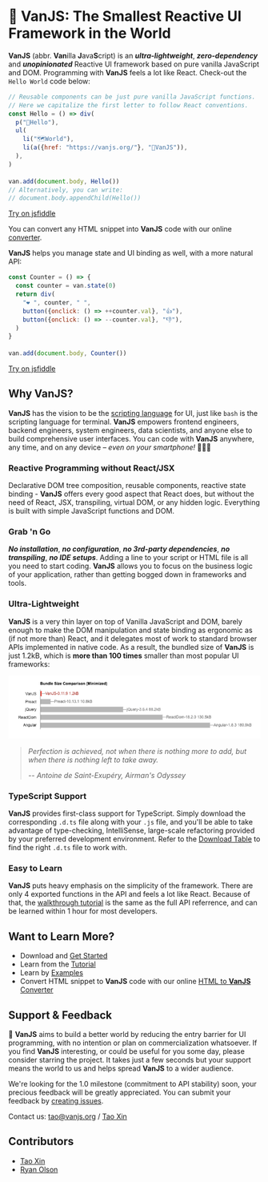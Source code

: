 # 🍦 **VanJS**: The Smallest Reactive UI Framework in the World

**VanJS** (abbr. **Van**illa **J**ava**S**cript) is an ***ultra-lightweight***, ***zero-dependency*** and ***unopinionated*** Reactive UI framework based on pure vanilla JavaScript and DOM. Programming with **VanJS** feels a lot like React. Check-out the `Hello World` code below:

```javascript
// Reusable components can be just pure vanilla JavaScript functions.
// Here we capitalize the first letter to follow React conventions.
const Hello = () => div(
  p("👋Hello"),
  ul(
    li("🗺️World"),
    li(a({href: "https://vanjs.org/"}, "🍦VanJS")),
  ),
)

van.add(document.body, Hello())
// Alternatively, you can write:
// document.body.appendChild(Hello())
```

[Try on jsfiddle](https://jsfiddle.net/gh/get/library/pure/vanjs-org/vanjs-org.github.io/tree/master/jsfiddle/home/hello)

You can convert any HTML snippet into **VanJS** code with our online [converter](https://vanjs.org/convert).

**VanJS** helps you manage state and UI binding as well, with a more natural API:

```javascript
const Counter = () => {
  const counter = van.state(0)
  return div(
    "❤️ ", counter, " ",
    button({onclick: () => ++counter.val}, "👍"),
    button({onclick: () => --counter.val}, "👎"),
  )
}

van.add(document.body, Counter())
```

[Try on jsfiddle](https://jsfiddle.net/gh/get/library/pure/vanjs-org/vanjs-org.github.io/tree/master/jsfiddle/home/counter)

## Why VanJS?

**VanJS** has the vision to be the [scripting language](https://vanjs.org/about#story) for UI, just like `bash` is the scripting language for terminal. **VanJS** empowers frontend engineers, backend engineers, system engineers, data scientists, and anyone else to build comprehensive user interfaces. You can code with **VanJS** anywhere, any time, and on any device – _even on your smartphone!_ 👏👏👏

### Reactive Programming without React/JSX

Declarative DOM tree composition, reusable components, reactive state binding - **VanJS** offers every good aspect that React does, but without the need of React, JSX, transpiling, virtual DOM, or any hidden logic. Everything is built with simple JavaScript functions and DOM.

### Grab 'n Go

***No installation***, ***no configuration***, ***no 3rd-party dependencies***, ***no transpiling***, ***no IDE setups***. Adding a line to your script or HTML file is all you need to start coding. **VanJS** allows you to focus on the business logic of your application, rather than getting bogged down in frameworks and tools.

### Ultra-Lightweight

**VanJS** is a very thin layer on top of Vanilla JavaScript and DOM, barely enough to make the DOM manipulation and state binding as ergonomic as (if not more than) React, and it delegates most of work to standard browser APIs implemented in native code. As a result, the bundled size of **VanJS** is just 1.2kB, which is **more than 100 times** smaller than most popular UI frameworks:

![Size comparison](doc/size_comp.png)

> _Perfection is achieved, not when there is nothing more to add, but when there is nothing left to take away._
>
> _-- Antoine de Saint-Exupéry, Airman's Odyssey_

### TypeScript Support

**VanJS** provides first-class support for TypeScript. Simply download the corresponding `.d.ts` file along with your `.js` file, and you'll be able to take advantage of type-checking, IntelliSense, large-scale refactoring provided by your preferred development environment. Refer to the [Download Table](https://vanjs.org/start#download-table) to find the right `.d.ts` file to work with.

### Easy to Learn

**VanJS** puts heavy emphasis on the simplicity of the framework. There are only 4 exported functions in the API and feels a lot like React. Because of that, the [walkthrough tutorial](https://vanjs.org/tutorial) is the same as the full API referrence, and can be learned within 1 hour for most developers.

## Want to Learn More?

* Download and [Get Started](https://vanjs.org/start)
* Learn from the [Tutorial](https://vanjs.org/tutorial)
* Learn by [Examples](https://vanjs.org/demo)
* Convert HTML snippet to **VanJS** code with our online [HTML to **VanJS** Converter](https://vanjs.org/convert)

## Support & Feedback

🙏 **VanJS** aims to build a better world by reducing the entry barrier for UI programming, with no intention or plan on commercialization whatsoever. If you find **VanJS** interesting, or could be useful for you some day, please consider starring the project. It takes just a few seconds but your support means the world to us and helps spread **VanJS** to a wider audience.

We're looking for the 1.0 milestone (commitment to API stability) soon, your precious feedback will be greatly appreciated. You can submit your feedback by [creating issues](https://github.com/vanjs-org/van/issues/new).

Contact us: [tao@vanjs.org](mailto:tao@vanjs.org) / [Tao Xin](https://www.linkedin.com/in/tao-xin-64234920/)

## Contributors

* [Tao Xin](https://github.com/Tao-VanJS)
* [Ryan Olson](https://github.com/ryanolsonx)
